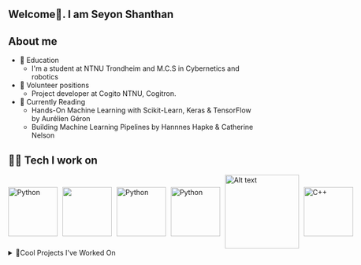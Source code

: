 ## Welcome👋. I am Seyon Shanthan

## About me
* 🏦 Education
  * I'm a student at NTNU Trondheim and M.C.S in Cybernetics and robotics
* 🔭 Volunteer positions
  * Project developer at Cogito NTNU, Cogitron. 
* 📖 Currently Reading
  * Hands-On Machine Learning with Scikit-Learn, Keras & TensorFlow by Aurélien Géron
  * Building Machine Learning Pipelines by Hannnes Hapke & Catherine Nelson
## 🧑‍💻 Tech I work on
<div style="display: flex; gap: 10px; align-items: center;">
  <img src="https://static.vecteezy.com/system/resources/previews/048/332/144/non_2x/python-icon-transparent-background-free-png.png" alt="Python" width="100" />
  <img src="https://miro.medium.com/v2/resize:fit:300/0*aFhjkhfLZOJpdL6y.png" width="100" />
  <img src="https://encrypted-tbn0.gstatic.com/images?q=tbn:ANd9GcT3ioErrXCaT2yZgsMaefs8irg9dRTWVk882Q&s" alt="Python" width="100" />
  <img src="https://static-00.iconduck.com/assets.00/tensorflow-icon-1911x2048-1m2s54vn.png" alt="Python" width="100" />
  <img src="https://encrypted-tbn0.gstatic.com/images?q=tbn:ANd9GcQt3p-HtOe931QwKElWKMhVhvd0x6XqcDDBwcCqL9WD-9CiON2sUlKCFK3FAVbPiqVxFuk&usqp=CAU" alt="Alt text" width="150" />
  <img src="https://www.freeiconspng.com/uploads/c--logo-icon-0.png" alt="C++" width="100" />
</div>
<details>
  <summary>🚀Cool Projects I've Worked On</summary>
  <h2 align="center">
  <a href="https://github.com/seysha-git/Green-Escape-Game" target="_blank" style="text-decoration: none; color: inherit;">
    2D Escape Game
  </a>
</h2>
  <p align="center">
    Developed a 2D shooting game using Pygame as part of the subject IT 2 during high school.
  </p>
  <h2 align="center">
  <a href="https://github.com/seysha-git/LegoLabPendel" target="_blank" style="text-decoration: none; color: inherit;">
    Segway control system
  </a>
</h2>
  <p align="center">
    Developed a PID-controller for a segway using MATLAB & SIMULINK as a group project in the subject, intro to computerized control(TTK4100)
  </p>
</details>


